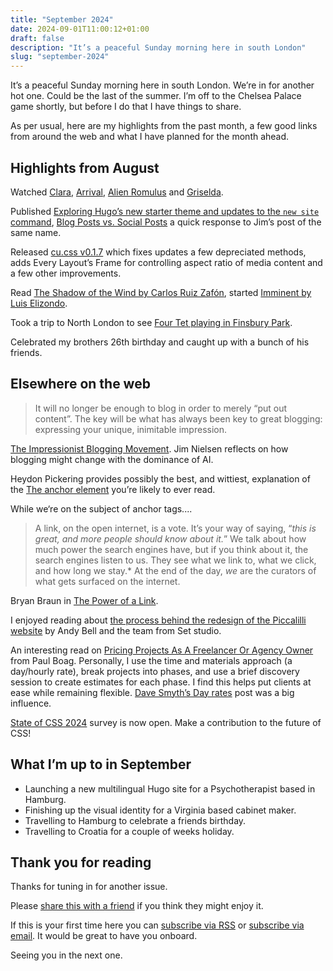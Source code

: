 ```yaml
---
title: "September 2024"
date: 2024-09-01T11:00:12+01:00
draft: false
description: "It’s a peaceful Sunday morning here in south London"
slug: "september-2024"
---
```


It’s a peaceful Sunday morning here in south London. We’re in for another hot one. Could be the last of the summer. I’m off to the Chelsea Palace game shortly, but before I do that I have things to share.

As per usual, here are my highlights from the past month, a few good links from around the web and what I have planned for the month ahead.

## Highlights from August

Watched [Clara](https://www.imdb.com/title/tt6613878/), [Arrival](https://www.imdb.com/title/tt2543164/), [Alien Romulus](https://www.imdb.com/title/tt18412256/) and [Griselda](https://www.imdb.com/title/tt15837600/?ref_=nv_sr_srsg_0_tt_2_nm_6_in_0_q_Griselda).

Published [Exploring Hugo’s new starter theme and updates to the `new site` command](https://harrycresswell.com/writing/exploring-hugos-new-theme/), [Blog Posts vs. Social Posts](https://harrycresswell.com/links/blog-posts-vs-social-posts/) a quick response to Jim’s post of the same name.

Released [cu.css v0.1.7](https://github.com/harrycresswell/cu/releases/tag/v0.1.7) which fixes updates a few depreciated methods, adds Every Layout’s Frame for controlling aspect ratio of media content and a few other improvements.

Read [The Shadow of the Wind by Carlos Ruiz Zafón](https://www.goodreads.com/book/show/1232.The_Shadow_of_the_Wind), started [Imminent by Luis Elizondo](https://www.amazon.co.uk/Imminent-Inside-Pentagons-Hunt-UFOs-ebook/dp/B0CW1DWNQ5).

Took a trip to North London to see [Four Tet playing in Finsbury Park](https://www.instagram.com/fourtetkieran/p/Cv49NqKI17a/?img_index=1).

Celebrated my brothers 26th birthday and caught up with a bunch of his friends.


## Elsewhere on the web

> It will no longer be enough to blog in order to merely “put out content”. The key will be what has always been key to great blogging: expressing your unique, inimitable impression.

[The Impressionist Blogging Movement](https://blog.jim-nielsen.com/2024/impressionist-blogging/). Jim Nielsen reflects on how blogging might change with the dominance of AI.

Heydon Pickering provides possibly the best, and wittiest, explanation of the [The anchor element](https://heydonworks.com/article/the-anchor-element/) you’re likely to ever read.

While we‘re on the subject of anchor tags....

> A link, on the open internet, is a vote. It’s your way of saying, “_this is great, and more people should know about it._” We talk about how much power the search engines have, but if you think about it, the search engines listen to us. They see what we link to, what we click, and how long we stay.* At the end of the day, _we_ are the curators of what gets surfaced on the internet.

Bryan Braun in [The Power of a Link](https://www.bryanbraun.com/2020/10/03/the-power-of-a-link/).

I enjoyed reading about [the process behind the redesign of the Piccalilli website](https://piccalil.li/blog/redesigning-piccalilli-the-first-part-of-the-design-process/) by Andy Bell and the team from Set studio.

An interesting read on [Pricing Projects As A Freelancer Or Agency Owner](https://www.smashingmagazine.com/2024/08/pricing-projects-freelancer-agency-owner/) from Paul Boag. Personally, I use the time and materials approach (a day/hourly rate), break projects into phases, and use a brief discovery session to create estimates for each phase. I find this helps put clients at ease while remaining flexible. [Dave Smyth’s Day rates](https://davesmyth.com/day-rates) post was a big influence.

[State of CSS 2024](https://survey.devographics.com/en-US/survey/state-of-css/2024) survey is now open. Make a contribution to the future of CSS!


## What I’m up to in September

- Launching a new multilingual Hugo site for a Psychotherapist based in Hamburg.
- Finishing up the visual identity for a Virginia based cabinet maker.
- Travelling to Hamburg to celebrate a friends birthday.
- Travelling to Croatia for a couple of weeks holiday.

## Thank you for reading

Thanks for tuning in for another issue.

Please [share this with a friend](https://harrycresswell.com/newsletter/september-2024) if you think they might enjoy it.

If this is your first time here you can [subscribe via RSS](https://harrycresswell.com/feeds/) or [subscribe via email](https://harrycresswell.us14.list-manage.com/subscribe/post?u=4e8fba8d0ab4a857159c0104e&id=d6ad2b65ca). It would be great to have you onboard.

Seeing you in the next one.